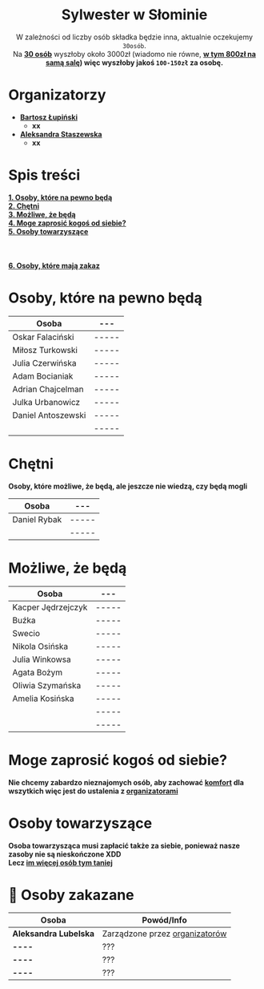 <div align="center">

# Sylwester w Słominie

W zależności od liczby osób składka będzie inna, aktualnie oczekujemy `30osób`. <br>
Na <b><u>30 osób</b></u> wyszłoby około 3000zł (wiadomo nie równe, <b><u>w tym 800zł na samą salę</u><b>) więc wyszłoby jakoś
`100-150zł` za osobę. <br>


</div>

# Organizatorzy

- <b><u>Bartosz Łupiński</b></u>
    - xx
- <b><u>Aleksandra Staszewska</b></u>
    - xx

# Spis treści

[1. Osoby, które na pewno będą](#osoby-które-na-pewno-będą) <br>
[2. Chętni](#chętni) <br>
[3. Możliwe, że będą](#możliwe-że-będą)<br>
[4. Moge zaprosić kogoś od siebie?](#moge-zaprosić-kogoś-od-siebie)<br>
[5. Osoby towarzyszące](#osoby-towarzyszące) <br>
[]() <br>
[]() <br>
[]() <br>
[6. Osoby, które mają zakaz](#-osoby-zakazane) <br>

# Osoby, które na pewno będą

| Osoba            | ---   |
|------------------|-------|
| Oskar Falaciński | ----- |
| Miłosz Turkowski | ----- |
| Julia Czerwińska | ----- |
|  Adam Bocianiak               | ----- |
|  Adrian Chajcelman                | ----- |
|   Julka Urbanowicz              | ----- |
|     Daniel Antoszewski            | ----- |
|                  | ----- |

# Chętni

Osoby, które możliwe, że będą, ale jeszcze nie wiedzą, czy będą mogli

| Osoba        | ---   |
|--------------|-------|
| Daniel Rybak | ----- |
|              | ----- |

# Możliwe, że będą

| Osoba              | ---   |
|--------------------|-------|
| Kacper Jędrzejczyk | ----- |
| Buźka              | ----- |
| Swecio             | ----- |
| Nikola Osińska     | ----- |
| Julia Winkowsa     | ----- |
| Agata Bożym        | ----- |
| Oliwia Szymańska   | ----- |
| Amelia Kosińska    | ----- |
|                    | ----- |
|                    | ----- |

# Moge zaprosić kogoś od siebie?

Nie chcemy zabardzo nieznajomych osób, aby zachować <b><u>komfort</b></u> dla wszytkich więc jest do ustalenia
z [organizatorami](#organizatorzy)

# Osoby towarzyszące

Osoba towarzysząca musi zapłacić także za siebie, ponieważ nasze zasoby nie są nieskończone XDD <br>
Lecz <b><u>im więcej osób tym taniej</b></u>

# 🚫 Osoby zakazane

| Osoba                   | Powód/Info                            |
|-------------------------|---------------------------------------|
| **Aleksandra Lubelska** | Zarządzone przez <u>organizatorów</u> |
| **----**                | ???                                   |
| **----**                | ???                                   |
| **----**                | ???                                   |


